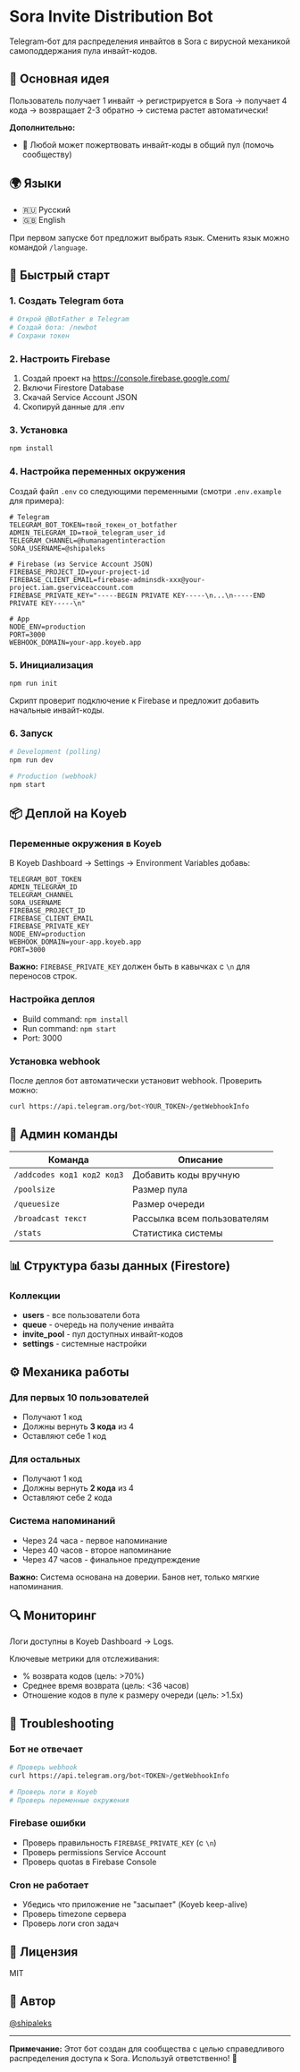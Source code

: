 # Sora Invite Distribution Bot

Telegram-бот для распределения инвайтов в Sora с вирусной механикой самоподдержания пула инвайт-кодов.

## 🎯 Основная идея

Пользователь получает 1 инвайт → регистрируется в Sora → получает 4 кода → возвращает 2-3 обратно → система растет автоматически!

**Дополнительно:**
- 💝 Любой может пожертвовать инвайт-коды в общий пул (помочь сообществу)

## 🌍 Языки

- 🇷🇺 Русский
- 🇬🇧 English

При первом запуске бот предложит выбрать язык. Сменить язык можно командой `/language`.

## 🚀 Быстрый старт

### 1. Создать Telegram бота

```bash
# Открой @BotFather в Telegram
# Создай бота: /newbot
# Сохрани токен
```

### 2. Настроить Firebase

1. Создай проект на https://console.firebase.google.com/
2. Включи Firestore Database
3. Скачай Service Account JSON
4. Скопируй данные для .env

### 3. Установка

```bash
npm install
```

### 4. Настройка переменных окружения

Создай файл `.env` со следующими переменными (смотри `.env.example` для примера):

```env
# Telegram
TELEGRAM_BOT_TOKEN=твой_токен_от_botfather
ADMIN_TELEGRAM_ID=твой_telegram_user_id
TELEGRAM_CHANNEL=@humanagentinteraction
SORA_USERNAME=@shipaleks

# Firebase (из Service Account JSON)
FIREBASE_PROJECT_ID=your-project-id
FIREBASE_CLIENT_EMAIL=firebase-adminsdk-xxx@your-project.iam.gserviceaccount.com
FIREBASE_PRIVATE_KEY="-----BEGIN PRIVATE KEY-----\n...\n-----END PRIVATE KEY-----\n"

# App
NODE_ENV=production
PORT=3000
WEBHOOK_DOMAIN=your-app.koyeb.app
```

### 5. Инициализация

```bash
npm run init
```

Скрипт проверит подключение к Firebase и предложит добавить начальные инвайт-коды.

### 6. Запуск

```bash
# Development (polling)
npm run dev

# Production (webhook)
npm start
```

## 📦 Деплой на Koyeb

### Переменные окружения в Koyeb

В Koyeb Dashboard → Settings → Environment Variables добавь:

```
TELEGRAM_BOT_TOKEN
ADMIN_TELEGRAM_ID
TELEGRAM_CHANNEL
SORA_USERNAME
FIREBASE_PROJECT_ID
FIREBASE_CLIENT_EMAIL
FIREBASE_PRIVATE_KEY
NODE_ENV=production
WEBHOOK_DOMAIN=your-app.koyeb.app
PORT=3000
```

**Важно:** `FIREBASE_PRIVATE_KEY` должен быть в кавычках с `\n` для переносов строк.

### Настройка деплоя

- Build command: `npm install`
- Run command: `npm start`
- Port: 3000

### Установка webhook

После деплоя бот автоматически установит webhook. Проверить можно:

```bash
curl https://api.telegram.org/bot<YOUR_TOKEN>/getWebhookInfo
```

## 🔧 Админ команды

| Команда | Описание |
|---------|----------|
| `/addcodes код1 код2 код3` | Добавить коды вручную |
| `/poolsize` | Размер пула |
| `/queuesize` | Размер очереди |
| `/broadcast текст` | Рассылка всем пользователям |
| `/stats` | Статистика системы |

## 📊 Структура базы данных (Firestore)

### Коллекции

- **users** - все пользователи бота
- **queue** - очередь на получение инвайта
- **invite_pool** - пул доступных инвайт-кодов
- **settings** - системные настройки

## ⚙️ Механика работы

### Для первых 10 пользователей
- Получают 1 код
- Должны вернуть **3 кода** из 4
- Оставляют себе 1 код

### Для остальных
- Получают 1 код
- Должны вернуть **2 кода** из 4
- Оставляют себе 2 кода

### Система напоминаний
- Через 24 часа - первое напоминание
- Через 40 часов - второе напоминание
- Через 47 часов - финальное предупреждение

**Важно:** Система основана на доверии. Банов нет, только мягкие напоминания.

## 🔍 Мониторинг

Логи доступны в Koyeb Dashboard → Logs.

Ключевые метрики для отслеживания:
- % возврата кодов (цель: >70%)
- Среднее время возврата (цель: <36 часов)
- Отношение кодов в пуле к размеру очереди (цель: >1.5x)

## 🐛 Troubleshooting

### Бот не отвечает
```bash
# Проверь webhook
curl https://api.telegram.org/bot<TOKEN>/getWebhookInfo

# Проверь логи в Koyeb
# Проверь переменные окружения
```

### Firebase ошибки
- Проверь правильность `FIREBASE_PRIVATE_KEY` (с `\n`)
- Проверь permissions Service Account
- Проверь quotas в Firebase Console

### Cron не работает
- Убедись что приложение не "засыпает" (Koyeb keep-alive)
- Проверь timezone сервера
- Проверь логи cron задач

## 📄 Лицензия

MIT

## 👤 Автор

[@shipaleks](https://t.me/humanagentinteraction)

---

**Примечание:** Этот бот создан для сообщества с целью справедливого распределения доступа к Sora. Используй ответственно! 🙏

